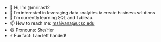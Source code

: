 - 👋 Hi, I’m @mrinas12
- 👀 I’m interested in leveraging data analytics to create business solutions.
- 🌱 I’m currently learning SQL and Tableau.
- 📫 How to reach me: mshivana@ucsc.edu
- 😄 Pronouns: She/Her
- ⚡ Fun fact: I am left handed!

<!---
mrinas12/mrinas12 is a ✨ special ✨ repository because its `README.md` (this file) appears on your GitHub profile.
You can click the Preview link to take a look at your changes.
--->
